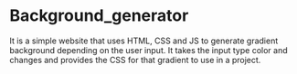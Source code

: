 # Background_generator
It is a simple website that uses HTML, CSS and JS to generate gradient background depending on the user input.
It takes the input type color and changes and provides the CSS for that gradient to use in a project.
